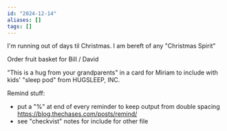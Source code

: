 ```yaml
---
id: "2024-12-14"
aliases: []
tags: []
---
```


I'm running out of days til Christmas. I am bereft of any "Christmas Spirit"

Order fruit basket for Bill / David

"This is a hug from your grandparents" in a card for Miriam to include with kids' "sleep pod" from HUGSLEEP, INC.

Remind stuff:
- put a "%" at end of every reminder to keep output from double spacing <https://blog.thechases.com/posts/remind/>
- see "checkvist" notes for include for other file




